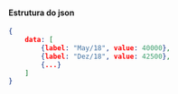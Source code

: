 #### Estrutura do json
```json
{
    data: [
        {label: "May/18", value: 40000},
        {label: "Dez/18", value: 42500},
        {...}
    ]
}
```